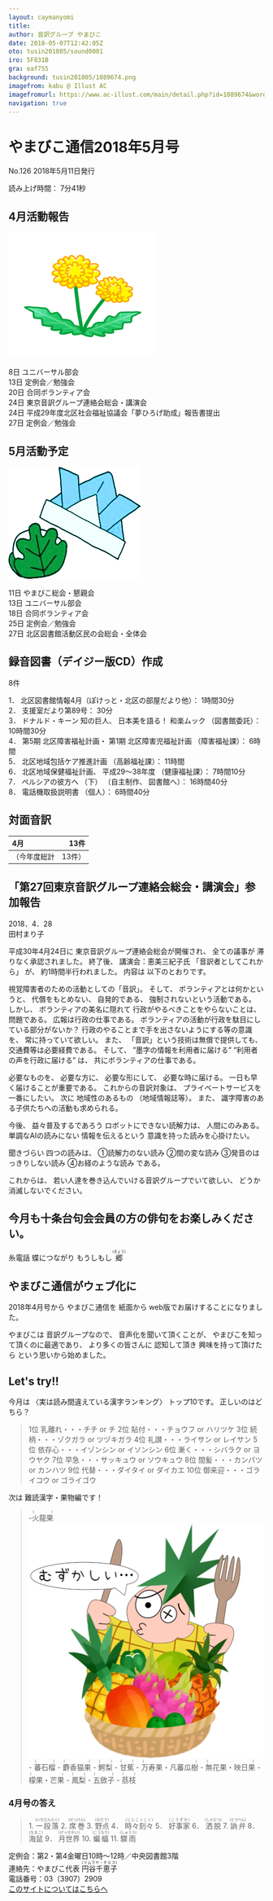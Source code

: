 ```yaml
---
layout: caymanyomi
title: 
author: 音訳グループ やまびこ
date: 2018-05-07T12:42:05Z
oto: tusin201805/sound0001
iro: 5F831B
gra: eaf755
background: tusin201805/1089674.png
imagefrom: kabu @ Illust AC
imagefromurl: https://www.ac-illust.com/main/detail.php?id=1089674&word=%E7%B7%91%E3%81%AE%E3%81%8D%E3%82%89%E3%81%8D%E3%82%89%E8%83%8C%E6%99%AF%E7%B4%A0%E6%9D%90
navigation: true
---
```

   

# <span data-dur="4.096" data-begin="2.050">やまびこ通信2018年5月号</span>

<span data-dur="2.477" data-begin="6.146">No.126</span>
<span data-dur="4.023" data-begin="8.623">2018年5月11日発行</span>

<span data-dur="1.582" data-begin="12.646">読み上げ時間：</span>
<span data-dur="2.62" data-begin="14.228">7分41秒</span>

## <span data-dur="2.549" data-begin="16.848">4月活動報告</span>

<img class="migi" src="media/tusin201805/cut1.png" alt="" />

<span data-dur="1.012" data-begin="19.397">8日</span>
<span data-dur="2.277" data-begin="20.409">ユニバーサル部会</span>  
<span data-dur="1.488" data-begin="22.686">13日</span>
<span data-dur="2.785" data-begin="24.174">定例会／勉強会</span>  
<span data-dur="1.027" data-begin="26.959">20日</span>
<span data-dur="2.459" data-begin="27.986">合同ボランティア会</span>  
<span data-dur="1.391" data-begin="30.445">24日</span>
<span data-dur="4.924" data-begin="31.836">東京音訳グループ連絡会総会・講演会</span>  
<span data-dur="1.391" data-begin="36.760">24日</span>
<span data-dur="7.124" data-begin="38.151">平成29年度北区社会福祉協議会「夢ひろげ助成」報告書提出</span>  
<span data-dur="1.627" data-begin="45.275">27日</span>
<span data-dur="2.785" data-begin="46.902">定例会／勉強会</span>

## <span data-dur="2.499" data-begin="49.687">5月活動予定</span>

<img class="migi" src="media/tusin201805/cut2.png" alt="カット2" />

<span data-dur="1.497" data-begin="52.186">11日</span>
<span data-dur="3.34" data-begin="53.683">やまびこ総会・懇親会</span>  
<span data-dur="1.487" data-begin="57.023">13日</span>
<span data-dur="2.278" data-begin="58.510">ユニバーサル部会</span>  
<span data-dur="1.535" data-begin="60.788">18日</span>
<span data-dur="2.46" data-begin="62.323">合同ボランティア会</span>  
<span data-dur="1.495" data-begin="64.783">25日</span>
<span data-dur="2.785" data-begin="66.278">定例会／勉強会</span>  
<span data-dur="1.628" data-begin="69.063">27日</span>
<span data-dur="5.308" data-begin="70.691">北区図書館活動区民の会総会・全体会</span>

## <span data-dur="3.852" data-begin="75.999">録音図書（デイジー版CD）作成</span>

<span data-dur="1.672" data-begin="79.851">8件</span>

<span data-dur="0.89" data-begin="81.523">1．</span>
<span data-dur="5.601" data-begin="82.413">北区図書館情報4月（ぽけっと・北区の部屋だより他）：</span>
<span data-dur="2.463" data-begin="88.014">1時間30分</span>  
<span data-dur="0.718" data-begin="90.477">2．</span>
<span data-dur="2.77" data-begin="91.195">支援室だより第89号：</span>
<span data-dur="1.901" data-begin="93.965">30分</span>  
<span data-dur="0.896" data-begin="95.866">3．</span>
<span data-dur="1.57" data-begin="96.762">ドナルド・キーン</span>
<span data-dur="1.354" data-begin="98.332">知の巨人、</span>
<span data-dur="1.665" data-begin="99.686">日本美を語る！</span>
<span data-dur="1.341" data-begin="101.351">和楽ムック</span>
<span data-dur="1.555" data-begin="102.692">（図書館委託）：</span>
<span data-dur="2.479" data-begin="104.247">10時間30分</span>  
<span data-dur="0.85" data-begin="106.726">4．</span>
<span data-dur="1.18" data-begin="107.576">第5期</span>
<span data-dur="2.582" data-begin="108.756">北区障害福祉計画・</span>
<span data-dur="1.245" data-begin="111.338">第1期</span>
<span data-dur="2.676" data-begin="112.583">北区障害児福祉計画</span>
<span data-dur="1.649" data-begin="115.259">（障害福祉課）：</span>
<span data-dur="1.833" data-begin="116.908">6時間</span>  
<span data-dur="0.734" data-begin="118.741">5．</span>
<span data-dur="3.198" data-begin="119.475">北区地域包括ケア推進計画</span>
<span data-dur="1.51" data-begin="122.673">（高齢福祉課）：</span>
<span data-dur="2.063" data-begin="124.183">11時間</span>  
<span data-dur="0.89" data-begin="126.246">6．</span>
<span data-dur="2.731" data-begin="127.136">北区地域保健福祉計画、</span>
<span data-dur="2.963" data-begin="129.867">平成29～38年度</span>
<span data-dur="1.565" data-begin="132.830">（健康福祉課）：</span>
<span data-dur="2.229" data-begin="134.395">7時間10分</span>  
<span data-dur="0.866" data-begin="136.624">7．</span>
<span data-dur="1.757" data-begin="137.490">ペルシアの彼方へ</span>
<span data-dur="0.726" data-begin="139.247">（下）</span>
<span data-dur="1.522" data-begin="139.973">（自主制作、</span>
<span data-dur="1.323" data-begin="141.495">図書館へ）：</span>
<span data-dur="2.671" data-begin="142.818">16時間40分</span>  
<span data-dur="0.906" data-begin="145.489">8．</span>
<span data-dur="2.795" data-begin="146.395">電話機取扱説明書</span>
<span data-dur="0.988" data-begin="149.190">（個人）：</span>
<span data-dur="2.469" data-begin="150.178">6時間40分</span>

## <span data-dur="2.099" data-begin="152.647">対面音訳</span>

|<span data-dur="1.12" data-begin="154.746">4月</span>|<span data-dur="1.974" data-begin="155.866">13件</span>|
|:---|---:|
|<span data-dur="1.78" data-begin="157.840">（今年度総計</span>|<span data-dur="1.974" data-begin="159.620">13件）</span>|

## <span data-dur="1.784" data-begin="161.594">「第27回</span><span data-dur="3.182" data-begin="163.378">東京音訳グループ連絡会</span><span data-dur="2.103" data-begin="166.560">総会・講演会」</span><span data-dur="2.108" data-begin="168.663">参加報告</span>

<span data-dur="3.526" data-begin="170.771">2018．4．28</span>  
<span data-dur="1.874" data-begin="174.297">田村まり子</span>

<span data-dur="3.279" data-begin="176.171">平成30年4月24日に</span>
<span data-dur="4.746" data-begin="179.450">東京音訳グループ連絡会総会が開催され、</span>
<span data-dur="1.615" data-begin="184.196">全ての議事が</span>
<span data-dur="3.488" data-begin="185.811">滞りなく承認されました。</span>
<span data-dur="1.305" data-begin="189.299">終了後、</span>
<span data-dur="2.35" data-begin="190.604">講演会：恵美三紀子氏</span>
<span data-dur="2.033" data-begin="192.954">「音訳者としてこれから」</span>
<span data-dur="0.764" data-begin="194.987">が、</span>
<span data-dur="3.488" data-begin="195.751">約1時間半行われました。</span>
<span data-dur="1.297" data-begin="199.239">内容は</span>
<span data-dur="2.953" data-begin="200.536">以下のとおりです。</span>

<span data-dur="4.2" data-begin="203.489">視覚障害者のための活動としての「音訳」。</span>
<span data-dur="1.049" data-begin="207.689">そして、</span>
<span data-dur="2.436" data-begin="208.738">ボランティアとは何かというと、</span>
<span data-dur="1.895" data-begin="211.174">代償をもとめない、</span>
<span data-dur="1.665" data-begin="213.069">自発的である、</span>
<span data-dur="3.377" data-begin="214.734">強制されないという活動である。</span>
<span data-dur="1.039" data-begin="218.111">しかし、</span>
<span data-dur="2.31" data-begin="219.150">ボランティアの美名に隠れて</span>
<span data-dur="2.854" data-begin="221.460">行政がやるべきことをやらないことは、</span>
<span data-dur="2.256" data-begin="224.314">問題である。</span>
<span data-dur="3.235" data-begin="226.570">広報は行政の仕事である。</span>
<span data-dur="4.566" data-begin="229.805">ボランティアの活動が行政を駄目にしている部分がないか？</span>
<span data-dur="4.198" data-begin="234.371">行政のやることまで手を出さないようにする等の意識を、</span>
<span data-dur="2.882" data-begin="238.569">常に持っていて欲しい。</span>
<span data-dur="0.845" data-begin="241.451">また、</span>
<span data-dur="3.67" data-begin="242.296">「音訳」という技術は無償で提供しても、</span>
<span data-dur="3.389" data-begin="245.966">交通費等は必要経費である。</span>
<span data-dur="1.05" data-begin="249.355">そして、</span>
<span data-dur="2.659" data-begin="250.405">”墨字の情報を利用者に届ける”</span>
<span data-dur="2.591" data-begin="253.064">”利用者の声を行政に届ける”</span>
<span data-dur="0.733" data-begin="255.655">は、</span>
<span data-dur="3.64" data-begin="256.388">共にボランティアの仕事である。</span>

<span data-dur="1.602" data-begin="260.028">必要なものを、</span>
<span data-dur="1.653" data-begin="261.630">必要な方に、</span>
<span data-dur="1.985" data-begin="263.283">必要な形にして、</span>
<span data-dur="2.833" data-begin="265.268">必要な時に届ける。</span>
<span data-dur="3.945" data-begin="268.101">一日も早く届けることが重要である。</span>
<span data-dur="2.263" data-begin="272.046">これからの音訳対象は、</span>
<span data-dur="3.486" data-begin="274.309">プライベートサービスを一番にしたい。</span>
<span data-dur="1.017" data-begin="277.795">次に</span>
<span data-dur="1.864" data-begin="278.812">地域性のあるもの</span>
<span data-dur="2.643" data-begin="280.676">（地域情報誌等）。</span>
<span data-dur="0.846" data-begin="283.319">また、</span>
<span data-dur="5.084" data-begin="284.165">識字障害のある子供たちへの活動も求められる。</span>

<span data-dur="0.976" data-begin="289.249">今後、</span>
<span data-dur="2.25" data-begin="290.225">益々普及するであろう</span>
<span data-dur="2.468" data-begin="292.475">ロボットにできない読解力は、</span>
<span data-dur="2.497" data-begin="294.943">人間にのみある。</span>
<span data-dur="2.522" data-begin="297.440">単調なAIの読みにない</span>
<span data-dur="2.087" data-begin="299.962">情報を伝えるという</span>
<span data-dur="3.885" data-begin="302.049">意識を持った読みを心掛けたい。</span>

<span data-dur="1.279" data-begin="305.934">聞きづらい</span>
<span data-dur="1.548" data-begin="307.213">四つの読みは、</span>
<span data-dur="2.684" data-begin="308.761">①読解力のない読み</span>
<span data-dur="2.167" data-begin="311.445">②間の変な読み</span>
<span data-dur="2.985" data-begin="313.612">③発音のはっきりしない読み</span>
<span data-dur="2.454" data-begin="316.597">④お経のような読み</span>
<span data-dur="1.859" data-begin="319.051">である。</span>

<span data-dur="1.283" data-begin="320.910">これからは、</span>
<span data-dur="4.312" data-begin="322.193">若い人達を巻き込んでいける音訳グループでいて欲しい、</span>
<span data-dur="3.692" data-begin="326.505">どうか消滅しないでください。</span>

## <span data-dur="1.317" data-begin="330.197">今月も</span><span data-dur="5.52" data-begin="331.514">十条台句会会員の方の俳句をお楽しみください。</span>

<span data-dur="1.642" data-begin="342.470"><span data-dur="1.642" data-begin="337.034">糸電話</span></span>
<span data-dur="1.917" data-begin="344.112"><span data-dur="1.917" data-begin="338.676">蝶につながり</span></span>
<span data-dur="1.876" data-begin="346.029"><span data-dur="1.877" data-begin="340.593">もうしもし</span></span>
<span class="haigo" data-dur="1.357" data-begin="347.905"><ruby>郷<rt>(きょう)</rt></ruby></span>


## <span data-dur="2.856" data-begin="349.262">やまびこ通信がウェブ化に</span>

<span data-dur="2.535" data-begin="352.118">2018年4月号から</span>
<span data-dur="1.865" data-begin="354.653">やまびこ通信を</span>
<span data-dur="1.342" data-begin="356.518">紙面から</span>
<span data-dur="4.117" data-begin="357.860">web版でお届けすることになりました。</span>

<span data-dur="1.359" data-begin="361.977">やまびこは</span>
<span data-dur="1.874" data-begin="363.336">音訳グループなので、</span>
<span data-dur="2.482" data-begin="365.210">音声化を聞いて頂くことが、</span>
<span data-dur="3.019" data-begin="367.692">やまびこを知って頂くのに最適であり、</span>
<span data-dur="2.406" data-begin="370.711">より多くの皆さんに</span>
<span data-dur="1.727" data-begin="373.117">認知して頂き</span>
<span data-dur="2.292" data-begin="374.844">興味を持って頂けたら</span>
<span data-dur="3.537" data-begin="377.136">という思いから始めました。</span>

## <span data-dur="1.749" data-begin="380.673">Let's try!!</span>

<span data-dur="1.334" data-begin="382.422">今月は</span>
<span data-dur="3.019" data-begin="383.756">〈実は読み間違えている漢字ランキング〉</span>
<span data-dur="2.782" data-begin="386.775">トップ10です。</span>
<span data-dur="3.245" data-begin="389.557">正しいのはどちら？</span>
<span data-dur="2.815" data-begin="392.802"><!--問題の読み上げは省略--></span>

<blockquote markdown="1">
1位 乳離れ・・・チチ or チ  
2位 貼付・・・チョウフ or ハリツケ  
3位 続柄・・・ゾクガラ or ツヅキガラ  
4位 礼讃・・・ライサン or レイサン  
5位 依存心・・・イゾンシン or イソンシン  
6位 漸く・・・シバラク or ヨウヤク  
7位 早急・・・サッキュウ or ソウキュウ  
8位 間髪・・・カンパツ or カンハツ  
9位 代替・・・ダイタイ or ダイカエ  
10位 御来迎・・・ゴライコウ or ゴライゴウ
</blockquote>

<span data-dur="1.044" data-begin="395.617">次は</span>
<span data-dur="3.103" data-begin="396.661">難読漢字・果物編です！</span>
<span data-dur="2.815" data-begin="399.764"><!--問題の読み上げは省略--></span>

<blockquote markdown="1">
- <ruby>火龍果<rt>(　　　)</rt></ruby><img class="migi" src="media/tusin201805/cut3.png" alt="カット3" />
- <ruby>蕃石榴<rt>(　　　)</rt></ruby>
- <ruby>麝香猫果<rt>(　　　　)</rt></ruby>
- <ruby>鰐梨<rt>(　　)</rt></ruby>
- <ruby>甘蕉<rt>(　　)</rt></ruby>
- <ruby>万寿果・凡蕃瓜樹<rt>(　　　　　　　　)</rt></ruby>
- <ruby>無花果・映日果<rt>(　　　　　　　)</rt></ruby>
- <ruby>檬果・芒果<rt>(　　　　　)</rt></ruby>
- <ruby>鳳梨<rt>(　　)</rt></ruby>
- <ruby>五斂子<rt>(　　　)</rt></ruby>
- <ruby>茘枝<rt>(　　)</rt></ruby>
</blockquote>

### <span data-dur="2.336" data-begin="402.579">4月号の答え</span>

<blockquote markdown="1">
<span data-dur="0.89" data-begin="404.915">1.</span>
<span data-dur="1.871" data-begin="405.805"><ruby>一段落<rt>(いちだんらく)</rt></ruby></span>  
<span data-dur="0.718" data-begin="407.676">2.</span>
<span data-dur="1.677" data-begin="408.394"><ruby>席巻<rt>(せっけん)</rt></ruby></span>  
<span data-dur="0.897" data-begin="410.071">3.</span>
<span data-dur="1.571" data-begin="410.968"><ruby>野点<rt>(のだて)</rt></ruby></span>  
<span data-dur="0.85" data-begin="412.539">4．</span>
<span data-dur="1.996" data-begin="413.389"><ruby>時々刻々<rt>(じじこっこく)</rt></ruby></span>  
<span data-dur="0.733" data-begin="415.385">5．</span>
<span data-dur="1.597" data-begin="416.118"><ruby>好事家<rt>(こうずか)</rt></ruby></span>  
<span data-dur="0.891" data-begin="417.715">6．</span>
<span data-dur="1.597" data-begin="418.606"><ruby>洒脱<rt>(しゃだつ)</rt></ruby></span>  
<span data-dur="0.866" data-begin="420.203">7.</span>
<span data-dur="1.632" data-begin="421.069"><ruby>訥弁<rt>(とつべん)</rt></ruby></span>  
<span data-dur="0.906" data-begin="422.701">8．</span>
<span data-dur="1.551" data-begin="423.607"><ruby>海鼠<rt>(なまこ)</rt></ruby></span>  
<span data-dur="0.855" data-begin="425.158">9．</span>
<span data-dur="1.792" data-begin="426.013"><ruby>月世界<rt>(げっせかい)</rt></ruby></span>  
<span data-dur="0.838" data-begin="427.805">10.</span>
<span data-dur="1.581" data-begin="428.643"><ruby>蝙蝠<rt>(こうもり)</rt></ruby></span>  
<span data-dur="1.218" data-begin="430.224">11.</span>
<span data-dur="1.596" data-begin="431.442"><ruby>驟雨<rt>(しゅうう)</rt></ruby></span>
</blockquote>

<span data-dur="6.967" data-begin="433.038">定例会：第2・第4金曜日10時～12時／中央図書館3階</span>  
<span data-dur="4.324" data-begin="440.005">連絡先：やまびこ代表 <ruby>円谷千恵子<rt>(ツムラヤ・チエコ)</rt></ruby></span>  
<span data-dur="5.372" data-begin="444.329">電話番号：03（3907）2909</span>  
<span data-dur="2.383" data-begin="449.701"><a href="mailto:ymbk2016ml@gmail.com?Subject=やまびこウェブサイトについて" data-dur="2.253" data-begin="452.084">このサイトについてはこちらへ</a></span>
<span data-dur="5.896" data-begin="454.337"><!--以上でやまびこ通信2018年5月号を終わります。--></span>
